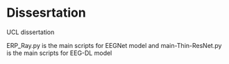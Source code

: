 # Dissesrtation
UCL dissertation

ERP_Ray.py is the main scripts for EEGNet model and main-Thin-ResNet.py is the main scripts for EEG-DL model
